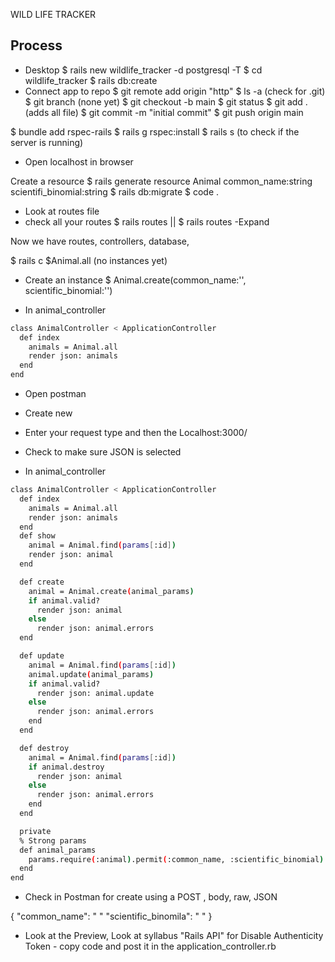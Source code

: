 WILD LIFE TRACKER

## Process ##
- Desktop
 $ rails new wildlife_tracker -d postgresql -T
 $ cd wildlife_tracker
 $ rails db:create
- Connect app to repo
 $ git remote add origin "http"
 $ ls -a (check for .git)
 $ git branch (none yet)
 $ git checkout -b main
 $ git status
 $ git add . (adds all file)
 $ git commit -m "initial commit"
 $ git push origin main

 $ bundle add rspec-rails
 $ rails g rspec:install
 $ rails s (to check if the server is running)
- Open localhost in browser

Create a resource
 $ rails generate resource Animal common_name:string scientifi_binomial:string
 $ rails db:migrate
 $ code .

- Look at routes file
 - check all your routes
   $ rails routes || $ rails routes -Expand

Now we have routes, controllers, database, 

$ rails c
$Animal.all (no instances yet)
- Create an instance
$ Animal.create(common_name:'', scientific_binomial:'')

- In animal_controller
```bash
class AnimalController < ApplicationController
  def index
    animals = Animal.all
    render json: animals
  end
end

```
- Open postman
- Create new
- Enter your request type and then the Localhost:3000/
- Check to make sure JSON is selected


- In animal_controller
```bash
class AnimalController < ApplicationController
  def index
    animals = Animal.all
    render json: animals
  end
  def show
    animal = Animal.find(params[:id])
    render json: animal
  end

  def create
    animal = Animal.create(animal_params)
    if animal.valid?
      render json: animal
    else
      render json: animal.errors
  end

  def update
    animal = Animal.find(params[:id])
    animal.update(animal_params)
    if animal.valid?
      render json: animal.update
    else
      render json: animal.errors
    end
  end

  def destroy
    animal = Animal.find(params[:id])
    if animal.destroy
      render json: animal
    else
      render json: animal.errors
    end
  end

  private
  % Strong params
  def animal_params
    params.require(:animal).permit(:common_name, :scientific_binomial)
  end
end
```
- Check in Postman for create using a POST , body, raw, JSON

{
  "common_name": "  "
  "scientific_binomila": "  "
}
- Look at the Preview, Look at syllabus "Rails API" for Disable Authenticity Token - copy code and post it in the application_controller.rb 